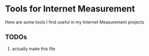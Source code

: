 # Tools for Internet Measurement
Here are some tools I find useful in my Internet Measurement projects

## TODOs
1. actually make this file